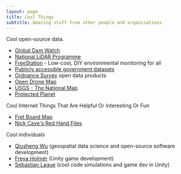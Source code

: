 ```yaml
---
layout: page
title: Cool Things
subtitle: Amazing stuff from other people and organisations.
---
```


Cool open-source data.

- [Global Dam Watch](https://www.globaldamwatch.org/)
- [National LiDAR Programme](https://www.data.gov.uk/dataset/f0db0249-f17b-4036-9e65-309148c97ce4/national-lidar-programme)
- [FreeStation](https://www.freestation.org/introduction) - Low-cost, DIY environmental monitoring for all
- [Publicly accessible government datasets](https://ckan.publishing.service.gov.uk/dataset/)
- [Ordnance Survey](https://osdatahub.os.uk/downloads/open) open data products
- [Open Drone Map](https://opendronemap.org/)
- [USGS - The National Map](https://www.usgs.gov/programs/national-geospatial-program/national-map)
- [Protected Planet](https://www.protectedplanet.net/en)

Cool Internet Things That Are Helpful Or Interesting Or Fun

- [Fret Board Map](https://fretboard-map.web.app/)
- [Nick Cave's Red Hand Files](https://www.theredhandfiles.com/)

Cool individuals

- [Qiusheng Wu](https://github.com/giswqs) (geospatial data science and open-source software development)
- [Freya Holmér](https://github.com/FreyaHolmer) (Unity game development)
- [Sebastian Lague](https://github.com/SebLague) (cool code simulations and game dev in Unity)